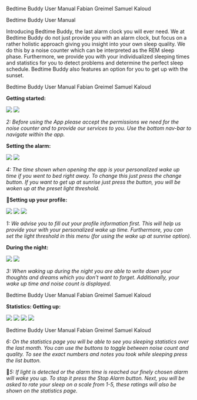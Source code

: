﻿Bedtime Buddy   User Manual  Fabian Greimel Samuel Kaloud 

Bedtime Buddy User Manual 

Introducing Bedtime Buddy, the last alarm clock you will ever need. We at Bedtime Buddy do not just provide you with an alarm clock, but focus on a rather holistic approach giving you insight into your own sleep quality. We do this by a noise counter which can be interpreted as the REM sleep phase. Furthermore, we provide you with your individualized sleeping times and statistics for you to detect problems and determine the perfect sleep schedule. Bedtime Buddy also features an option for you to get up with the sunset. 

Bedtime Buddy   User Manual  Fabian Greimel Samuel Kaloud 

**Getting started:**  

![](Aspose.Words.cc71e27f-a1ab-4995-b6cd-435f76cc74fe.001.png) ![](Aspose.Words.cc71e27f-a1ab-4995-b6cd-435f76cc74fe.002.png)

*2:  Before  using  the  App  please  accept  the permissions we need for the noise counter and to provide our services to you. Use the bottom nav-bar to navigate within the app.* 

**Setting the alarm:** 

![](Aspose.Words.cc71e27f-a1ab-4995-b6cd-435f76cc74fe.003.png) ![](Aspose.Words.cc71e27f-a1ab-4995-b6cd-435f76cc74fe.004.png)

*4: The time shown when opening the app is your personalized  wake  up  time if you  went  to bed right away. To change this just press the change button. If you want to get up at sunrise just press the button, you will be woken up at the preset light threshold.* 

**Setting up your profile:** 

![](Aspose.Words.cc71e27f-a1ab-4995-b6cd-435f76cc74fe.005.png) ![](Aspose.Words.cc71e27f-a1ab-4995-b6cd-435f76cc74fe.006.png) ![](Aspose.Words.cc71e27f-a1ab-4995-b6cd-435f76cc74fe.007.png)

*1: We advise you to fill out your profile information first. This will help us provide your with your personalized wake up time. Furthermore, you can set the light threshold in this menu (for using the wake up at sunrise option).* 

**During the night:** 

![](Aspose.Words.cc71e27f-a1ab-4995-b6cd-435f76cc74fe.008.png) ![](Aspose.Words.cc71e27f-a1ab-4995-b6cd-435f76cc74fe.009.png)

*3: When waking up during the night you are able to write down your thoughts and dreams which you don't want to forget. Additionally, your wake up time and noise count is displayed.* 

Bedtime Buddy   User Manual  Fabian Greimel Samuel Kaloud 

**Statistics:  Getting up:** 

![](Aspose.Words.cc71e27f-a1ab-4995-b6cd-435f76cc74fe.010.png) ![](Aspose.Words.cc71e27f-a1ab-4995-b6cd-435f76cc74fe.011.png) ![](Aspose.Words.cc71e27f-a1ab-4995-b6cd-435f76cc74fe.012.png) ![](Aspose.Words.cc71e27f-a1ab-4995-b6cd-435f76cc74fe.013.png)

Bedtime Buddy   User Manual  Fabian Greimel Samuel Kaloud 

*6: On the statistics page you will be able to see you sleeping statistics over the last month. You can use the buttons to toggle between noise count and quality. To see the exact numbers and notes you took while sleeping press the list button.* 

*5: If light is detected or the alarm time is reached our finely chosen alarm will wake you up. To stop it press the Stop Alarm button. Next, you will be asked to rate your sleep on a scale from 1-5, these ratings will also be shown on the statistics page.* 
